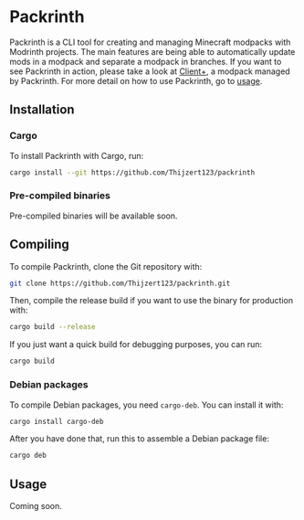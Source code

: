 # Packrinth
Packrinth is a CLI tool for creating and managing Minecraft modpacks with Modrinth projects. The main features are being able to automatically update mods in a modpack and separate a modpack in branches.
If you want to see Packrinth in action, please take a look at [Client+](https://github.com/Thijzert123/client-plus), a modpack managed by Packrinth.
For more detail on how to use Packrinth, go to [usage](#usage).

## Installation
### Cargo
To install Packrinth with Cargo, run: 
```bash
cargo install --git https://github.com/Thijzert123/packrinth
```

### Pre-compiled binaries
Pre-compiled binaries will be available soon.

## Compiling
To compile Packrinth, clone the Git repository with:
```bash
git clone https://github.com/Thijzert123/packrinth.git
```
Then, compile the release build if you want to use the binary for production with:
```bash
cargo build --release
```
If you just want a quick build for debugging purposes, you can run:
```bash
cargo build
```

### Debian packages
To compile Debian packages, you need `cargo-deb`. You can install it with:
```bash
cargo install cargo-deb
```
After you have done that, run this to assemble a Debian package file:
```bash
cargo deb
```

## Usage
Coming soon.
